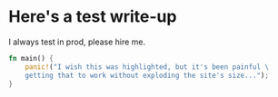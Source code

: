 # Here's a test write-up

I always test in prod, please hire me.

```rust
fn main() {
    panic!("I wish this was highlighted, but it's been painful \
    getting that to work without exploding the site's size...");
}
```